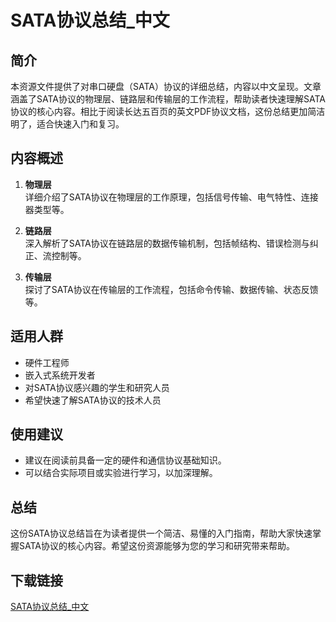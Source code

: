 # SATA协议总结_中文

## 简介

本资源文件提供了对串口硬盘（SATA）协议的详细总结，内容以中文呈现。文章涵盖了SATA协议的物理层、链路层和传输层的工作流程，帮助读者快速理解SATA协议的核心内容。相比于阅读长达五百页的英文PDF协议文档，这份总结更加简洁明了，适合快速入门和复习。

## 内容概述

1. **物理层**  
   详细介绍了SATA协议在物理层的工作原理，包括信号传输、电气特性、连接器类型等。

2. **链路层**  
   深入解析了SATA协议在链路层的数据传输机制，包括帧结构、错误检测与纠正、流控制等。

3. **传输层**  
   探讨了SATA协议在传输层的工作流程，包括命令传输、数据传输、状态反馈等。

## 适用人群

- 硬件工程师
- 嵌入式系统开发者
- 对SATA协议感兴趣的学生和研究人员
- 希望快速了解SATA协议的技术人员

## 使用建议

- 建议在阅读前具备一定的硬件和通信协议基础知识。
- 可以结合实际项目或实验进行学习，以加深理解。

## 总结

这份SATA协议总结旨在为读者提供一个简洁、易懂的入门指南，帮助大家快速掌握SATA协议的核心内容。希望这份资源能够为您的学习和研究带来帮助。

## 下载链接

[SATA协议总结_中文](https://pan.quark.cn/s/add94b7187ca)